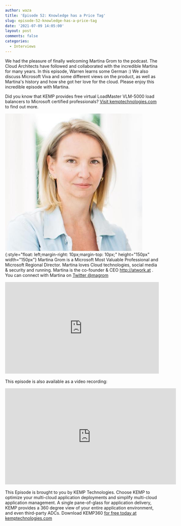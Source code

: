 ```yaml
---
author: waza
title: 'Episode 52: Knowledge has a Price Tag'
slug: episode-52-knowledge-has-a-price-tag
date: '2021-07-09 14:05:00'
layout: post
comments: false
categories:
  - Interviews
---
```


We had the pleasure of finally welcoming Martina Grom to the podcast. The Cloud Architects have followed and collaborated with the incredible Martina for many years. 
In this episode, Warren learns some German :) We also discuss Microsoft Viva and some different views on the product, as well as Martina's history and how she got her love for the cloud.
Please enjoy this incredible episode with Martina.



Did you know that KEMP provides free virtual LoadMaster VLM-5000 load balancers to Microsoft certified professionals? [Visit kemptechnologies.com](https://kemptechnologies.com/microsoft-pros-loadmaster-license-request/) to find out more.

![Martina](/images/uploads/2021/07/martina.jpg){:style="float: left;margin-right: 10px;margin-top: 10px;" height="150px" width="150px"} Martina Grom is a Microsoft Most Valuable Professional and Microsoft Regional Director. Martina loves Cloud technologies, social media & security and running. Martina is the co-founder & CEO http://atwork.at . You can connect with Martina on [Twitter @magrom](https://twitter.com/magrom)


<p><iframe width="100%" height="300" scrolling="no" frameborder="no" allow="autoplay" src="https://w.soundcloud.com/player/?url=https%3A//api.soundcloud.com/tracks/1084527304&color=%23ff5500&auto_play=false&hide_related=false&show_comments=true&show_user=true&show_reposts=false&show_teaser=true&visual=true"></iframe></p>

This episode is also available as a video recording:

<p><iframe width="560" height="315" src="https://youtu.be/tu4fv4Vz97I" title="YouTube video player" frameborder="0" allow="accelerometer; autoplay; clipboard-write; encrypted-media; gyroscope; picture-in-picture" allowfullscreen></iframe></p>

This Episode is brought to you by KEMP Technologies. Choose KEMP to optimize your multi-cloud application deployments and simplify multi-cloud application management. A single pane-of-glass for application delivery, KEMP provides a 360 degree view of your entire application environment, and even third-party ADCs. Download KEMP360 [for free today at kemptechnologies.com](https://kempte.ch/2MYXjew)
